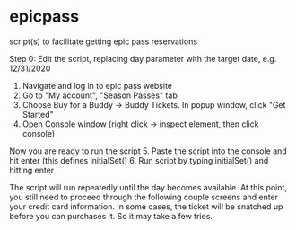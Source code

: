 # epicpass
script(s) to facilitate getting epic pass reservations 

Step 0:
Edit the script, replacing day parameter with the target date, e.g. 12/31/2020

1. Navigate and log in to epic pass website
2. Go to "My account", "Season Passes" tab
3. Choose Buy for a Buddy -> Buddy Tickets. In popup window, click "Get Started"
4. Open Console window (right click -> inspect element, then click console)

Now you are ready to run the script
5. Paste the script into the console and hit enter (this defines initialSet()
6. Run script by typing initialSet() and hitting enter

The script will run repeatedly until the day becomes available. At this point, you still need to proceed through the following couple screens and enter your credit card information. In some cases, the ticket will be snatched up before you can purchases it. So it may take a few tries.
